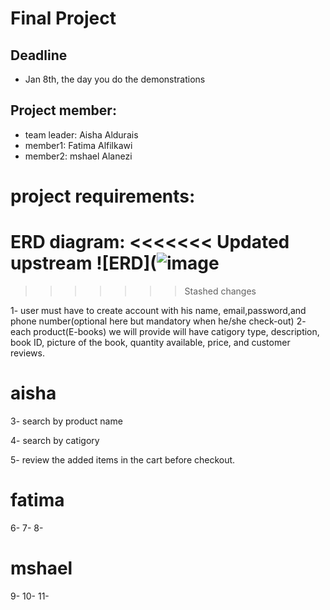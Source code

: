 # Final Project
## Deadline
- Jan 8th, the day you do the demonstrations

## Project member:
  - team leader: Aisha Aldurais
  - member1: Fatima Alfilkawi
  - member2: mshael Alanezi
# project requirements:
ERD diagram:
<<<<<<< Updated upstream
![ERD](![image](https://user-images.githubusercontent.com/93175552/147380849-9245538c-1720-4334-ace2-2ff2e4005490.png)
=======

>>>>>>> Stashed changes


1- user must have to create account with his name, email,password,and phone number(optional here but mandatory when he/she check-out)
2- each product(E-books) we will provide will have catigory type, description, book ID, picture of the book, quantity available, price, and customer reviews. 
# aisha 
  3- search by product name
  
  4- search by catigory
  
  5- review the added items in the cart before checkout.
  
# fatima
6-
7-
8-
# mshael
9-
10-
11-
